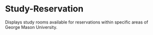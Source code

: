 # Study-Reservation

Displays study rooms available for reservations within specific areas of George Mason University.

